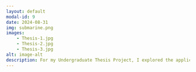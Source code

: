 ```yaml
---
layout: default
modal-id: 9
date: 2024-08-31
img: submarine.png
images:
    - Thesis-1.jpg
    - Thesis-2.jpg
    - Thesis-3.jpg
alt: image-alt
description: For my Undergraduate Thesis Project, I explored the application of Generative Pre-Trained Transformers (GPTs) in video game AI, specifically focusing on enhancing NPC behavior and dialogue generation. The research demonstrated how GPTs could be utilized to create more dynamic and contextually appropriate interactions within a game environment. This implementation showcased the potential of GPTs to improve the realism and immersion of player experiences through advanced AI-driven communication.
---
```

